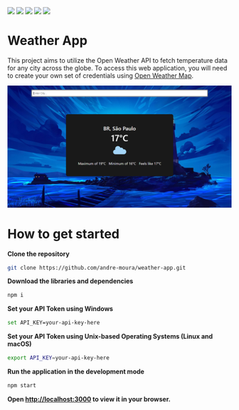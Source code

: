 <img src="https://img.shields.io/badge/Node-v18.8.0-green"/> <img src="https://img.shields.io/badge/Javascript-ES6-yellow"/> <img src="https://img.shields.io/badge/React-v18.2.0-blue"/> <img src="https://img.shields.io/badge/HTML-5-orange"/> <img src="https://img.shields.io/badge/CSS-3-purple"/> 
# Weather App

This project aims to utilize the Open Weather API to fetch temperature data for any city across the globe. To access this web application, you will need to create your own set of credentials using [Open Weather Map](https://openweathermap.org/api).

<img src="https://github.com/andre-moura/weather-app/blob/master/src/assets/img/index-weather.png?raw=true"/>

# How to get started

**Clone the repository**
```bash
git clone https://github.com/andre-moura/weather-app.git
```

**Download the libraries and dependencies**
```bash
npm i
```


**Set your API Token using Windows**

```bash
set API_KEY=your-api-key-here
```

**Set your API Token using Unix-based Operating Systems (Linux and macOS)**
```bash
export API_KEY=your-api-key-here
```

**Run the application in the development mode**
```bash
npm start
```
**Open [http://localhost:3000](http://localhost:3000) to view it in your browser.**
